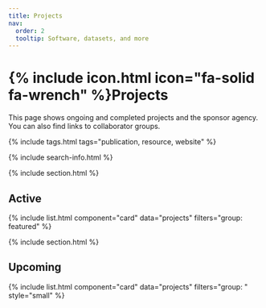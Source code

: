 ```yaml
---
title: Projects
nav:
  order: 2
  tooltip: Software, datasets, and more
---
```


# {% include icon.html icon="fa-solid fa-wrench" %}Projects

This page shows ongoing and completed projects and the sponsor agency. You can also find links to collaborator groups.

{% include tags.html tags="publication, resource, website" %}

{% include search-info.html %}

{% include section.html %}

## Active

{% include list.html component="card" data="projects" filters="group: featured" %}

{% include section.html %}

## Upcoming

{% include list.html component="card" data="projects" filters="group: " style="small" %}

